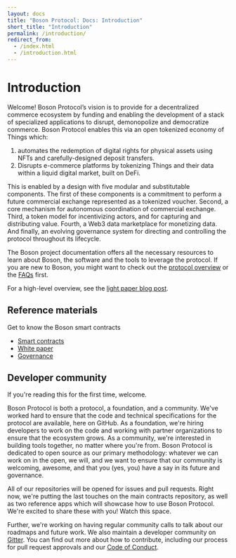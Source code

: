 ```yaml
---
layout: docs
title: "Boson Protocol: Docs: Introduction"
short_title: "Introduction"
permalink: /introduction/
redirect_from:
  - /index.html
  - /introduction.html
---
```


# Introduction

Welcome! Boson Protocol’s vision is to provide for a decentralized commerce
ecosystem by funding and enabling the development of a stack of specialized
applications to disrupt, demonopolize and democratize commerce. Boson Protocol
enables this via an open tokenized economy of Things which:

1. automates the redemption of digital rights for physical assets using NFTs and
   carefully-designed deposit transfers.
2. Disrupts e-commerce platforms by tokenizing Things and their data within a
   liquid digital market, built on DeFi.

This is enabled by a design with five modular and substitutable components. The
first of these components is a commitment to perform a future commercial
exchange represented as a tokenized voucher. Second, a core mechanism for
autonomous coordination of commercial exchange. Third, a token model for
incentivizing actors, and for capturing and distributing value. Fourth, a Web3
data marketplace for monetizing data. And finally, an evolving governance system
for directing and controlling the protocol throughout its lifecycle.

The Boson project documentation offers all the necessary resources to learn
about Boson, the software and the tools to leverage the protocol. If you are new
to Boson, you might want to check out the
[protocol overview](/protocol-overview/) or the [FAQs](/faqs) first.

For a high-level overview, see the
[light paper blog post](https://medium.com/bosonprotocol/boson-protocol-light-paper-released-6b0bf00e4238).

## Reference materials

Get to know the Boson smart contracts

- [Smart contracts](/protocol-overview/smart-contracts)
- [White paper](https://docsend.com/view/dji32gp25wi5929i)
- [Governance](/governance)

## Developer community

If you're reading this for the first time, welcome.

Boson Protocol is both a protocol, a foundation, and a community. We've worked
hard to ensure that the code and technical specifications for the protocol are
available, here on GitHub. As a foundation, we're hiring developers to work on
the code and working with partner organizations to ensure that the ecosystem
grows. As a community, we're interested in building tools together, no matter
where you're from. Boson Protocol is dedicated to open source as our primary
methodology: whatever we can work on in the open, we will, and we want to ensure
that our community is welcoming, awesome, and that you (yes, you) have a say in
its future and governance.

All of our repositories will be opened for issues and pull requests. Right now,
we're putting the last touches on the main contracts repository, as well as two
reference apps which will showcase how to use Boson Protocol. We're excited to
share these with you! Watch this space.

Further, we're working on having regular community calls to talk about our
roadmaps and future work. We also maintain a developer community on
[Gitter](https://gitter.im/BosonProtocol/community). You can find out more about
how to contribute, including our process for pull request approvals and our
[Code of Conduct](/code-of-conduct/).
